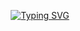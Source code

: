 <!-- Typing SVG by DenverCoder1 - https://github.com/DenverCoder1/readme-typing-svg -->
<p align="center">
<a href="https://git.io/typing-svg"><img src="https://readme-typing-svg.demolab.com?font=Monospace&duration=2000&pause=200&color=000000&background=00FF1B&center=true&vCenter=true&width=435&lines=+Hi%2C+my+name+Andrii;I'm+Python+Developer;Welcome+to+my+Github" alt="Typing SVG" /></a>
</p>
